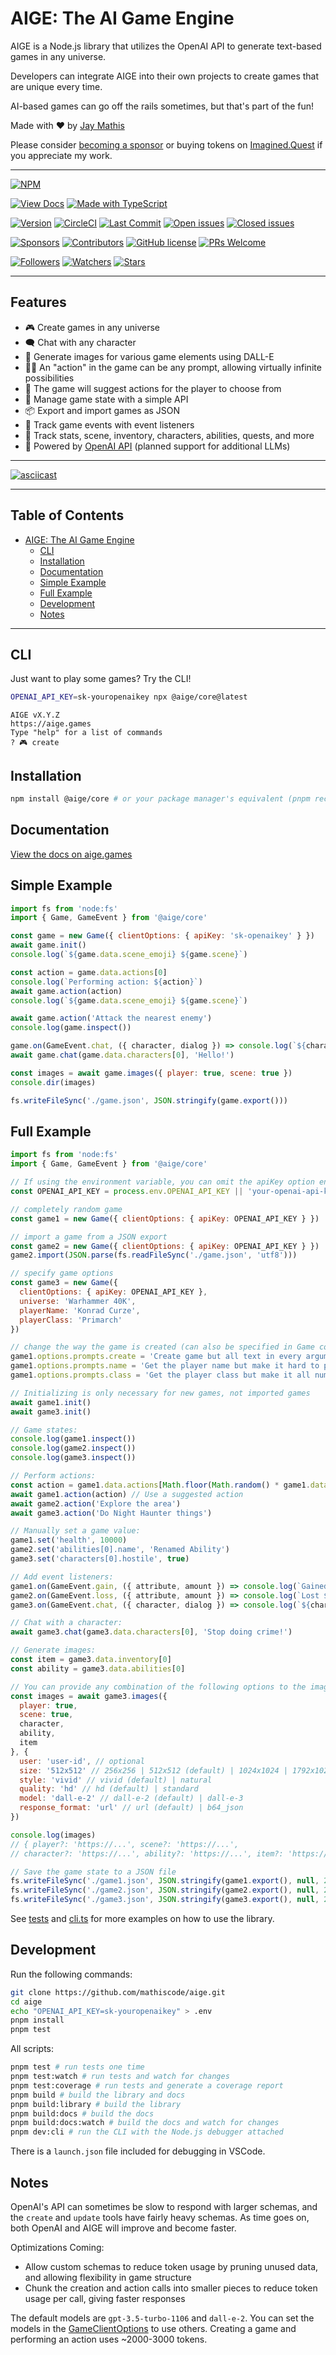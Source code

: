<!-- markdown-lint-disable MD014 -->

# AIGE: The AI Game Engine

AIGE is a Node.js library that utilizes the OpenAI API to generate text-based games in any universe.

Developers can integrate AIGE into their own projects to create games that are unique every time.

AI-based games can go off the rails sometimes, but that's part of the fun!

Made with ❤️ by [Jay Mathis](https://github.com/mathiscode)

Please consider [becoming a sponsor](https://github.com/sponsors/mathiscode) or buying tokens on [Imagined.Quest](https://imagined.quest) if you appreciate my work.

---

[![NPM](https://img.shields.io/npm/dw/%40aige%2Fcore)](https://www.npmjs.com/package/@aige/core)

[![View Docs](https://img.shields.io/badge/view-docs-blue?style=for-the-badge)](https://aige.games)
[![Made with TypeScript](https://img.shields.io/badge/made_with-typescript-blue?style=for-the-badge)](https://www.typescriptlang.org)

[![Version](https://img.shields.io/github/package-json/v/mathiscode/aige?color=success)](https://www.npmjs.com/package/@aige/core)
[![CircleCI](https://img.shields.io/circleci/build/github/mathiscode/aige/master)](https://app.circleci.com/pipelines/github/mathiscode/aige)
[![Last Commit](https://img.shields.io/github/last-commit/mathiscode/aige.svg)](https://github.com/mathiscode/aige/commit/master)
[![Open issues](https://img.shields.io/github/issues/mathiscode/aige.svg)](https://github.com/mathiscode/aige/issues)
[![Closed issues](https://img.shields.io/github/issues-closed/mathiscode/aige.svg)](https://github.com/mathiscode/aige/issues?q=is%3Aissue+is%3Aclosed)

[![Sponsors](https://img.shields.io/github/sponsors/mathiscode?color=red)](https://github.com/sponsors/mathiscode)
[![Contributors](https://img.shields.io/github/contributors/mathiscode/aige?color=yellow)](https://github.com/mathiscode/aige/graphs/contributors)
[![GitHub license](https://img.shields.io/badge/license-MIT-blue)](https://github.com/mathiscode/aige/blob/master/LICENSE.md)
[![PRs Welcome](https://img.shields.io/badge/PRs-welcome-blue.svg)](https://github.com/mathiscode/aige/compare)

[![Followers](https://img.shields.io/github/followers/mathiscode?style=social)](https://github.com/mathiscode)
[![Watchers](https://img.shields.io/github/watchers/mathiscode/aige?style=social)](https://github.com/mathiscode/aige)
[![Stars](https://img.shields.io/github/stars/mathiscode/aige?style=social)](https://github.com/mathiscode/aige)

---

## Features <!-- omit in toc -->

- 🎮 Create games in any universe
- 🗨️ Chat with any character
- 🎨 Generate images for various game elements using DALL-E
- 👨‍💻 An "action" in the game can be any prompt, allowing virtually infinite possibilities
- 📝 The game will suggest actions for the player to choose from
- 🧠 Manage game state with a simple API
- 📦 Export and import games as JSON
- 🚨 Track game events with event listeners
- 🧰 Track stats, scene, inventory, characters, abilities, quests, and more
- 🤖 Powered by [OpenAI API](https://platform.openai.com/docs/overview) (planned support for additional LLMs)

---

[![asciicast](https://asciinema.org/a/624036.svg)](https://asciinema.org/a/624036)

---

## Table of Contents <!-- omit in toc -->

- [AIGE: The AI Game Engine](#aige-the-ai-game-engine)
  - [CLI](#cli)
  - [Installation](#installation)
  - [Documentation](#documentation)
  - [Simple Example](#simple-example)
  - [Full Example](#full-example)
  - [Development](#development)
  - [Notes](#notes)

---

## CLI

Just want to play some games? Try the CLI!

```sh
OPENAI_API_KEY=sk-youropenaikey npx @aige/core@latest
```

```text
AIGE vX.Y.Z
https://aige.games
Type "help" for a list of commands
? 🎮 create
```

## Installation

```sh
npm install @aige/core # or your package manager's equivalent (pnpm recommended)
```

## Documentation

[View the docs on aige.games](https://aige.games)

## Simple Example

```js
import fs from 'node:fs'
import { Game, GameEvent } from '@aige/core'

const game = new Game({ clientOptions: { apiKey: 'sk-openaikey' } })
await game.init()
console.log(`${game.data.scene_emoji} ${game.scene}`)

const action = game.data.actions[0]
console.log(`Performing action: ${action}`)
await game.action(action)
console.log(`${game.data.scene_emoji} ${game.scene}`)

await game.action('Attack the nearest enemy')
console.log(game.inspect())

game.on(GameEvent.chat, ({ character, dialog }) => console.log(`${character.name}: ${dialog}`))
await game.chat(game.data.characters[0], 'Hello!')

const images = await game.images({ player: true, scene: true })
console.dir(images)

fs.writeFileSync('./game.json', JSON.stringify(game.export()))
```

## Full Example

```js
import fs from 'node:fs'
import { Game, GameEvent } from '@aige/core'

// If using the environment variable, you can omit the apiKey option entirely
const OPENAI_API_KEY = process.env.OPENAI_API_KEY || 'your-openai-api-key'

// completely random game
const game1 = new Game({ clientOptions: { apiKey: OPENAI_API_KEY } }) 

// import a game from a JSON export
const game2 = new Game({ clientOptions: { apiKey: OPENAI_API_KEY } })
game2.import(JSON.parse(fs.readFileSync('./game.json', 'utf8')))

// specify game options
const game3 = new Game({
  clientOptions: { apiKey: OPENAI_API_KEY },
  universe: 'Warhammer 40K',
  playerName: 'Konrad Curze',
  playerClass: 'Primarch'
})

// change the way the game is created (can also be specified in Game constructor)
game1.options.prompts.create = 'Create game but all text in every argument should be uppercase'
game1.options.prompts.name = 'Get the player name but make it hard to pronounce'
game1.options.prompts.class = 'Get the player class but make it all numbers'

// Initializing is only necessary for new games, not imported games
await game1.init()
await game3.init()

// Game states:
console.log(game1.inspect())
console.log(game2.inspect())
console.log(game3.inspect())

// Perform actions:
const action = game1.data.actions[Math.floor(Math.random() * game1.data.actions.length)]
await game1.action(action) // Use a suggested action
await game2.action('Explore the area')
await game3.action('Do Night Haunter things')

// Manually set a game value:
game1.set('health', 10000)
game2.set('abilities[0].name', 'Renamed Ability')
game3.set('characters[0].hostile', true)

// Add event listeners:
game1.on(GameEvent.gain, ({ attribute, amount }) => console.log(`Gained ${amount} ${attribute}`))
game2.on(GameEvent.loss, ({ attribute, amount }) => console.log(`Lost ${amount} ${attribute}`))
game3.on(GameEvent.chat, ({ character, dialog }) => console.log(`${character.name}: ${dialog}`))

// Chat with a character:
await game3.chat(game3.data.characters[0], 'Stop doing crime!')

// Generate images:
const item = game3.data.inventory[0]
const ability = game3.data.abilities[0]

// You can provide any combination of the following options to the images method:
const images = await game3.images({
  player: true,
  scene: true, 
  character,
  ability,
  item
}, {
  user: 'user-id', // optional
  size: '512x512' // 256x256 | 512x512 (default) | 1024x1024 | 1792x1024 | 1024x1792
  style: 'vivid' // vivid (default) | natural
  quality: 'hd' // hd (default) | standard
  model: 'dall-e-2' // dall-e-2 (default) | dall-e-3
  response_format: 'url' // url (default) | b64_json
})

console.log(images)
// { player?: 'https://...', scene?: 'https://...',
// character?: 'https://...', ability?: 'https://...', item?: 'https://...' }

// Save the game state to a JSON file
fs.writeFileSync('./game1.json', JSON.stringify(game1.export(), null, 2))
fs.writeFileSync('./game2.json', JSON.stringify(game2.export(), null, 2))
fs.writeFileSync('./game3.json', JSON.stringify(game3.export(), null, 2))
```

See [tests](https://github.com/mathiscode/aige/tree/master/test) and [cli.ts](https://github.com/mathiscode/aige/tree/master/src/cli.ts) for more examples on how to use the library.

## Development

Run the following commands:

```sh
git clone https://github.com/mathiscode/aige.git
cd aige
echo "OPENAI_API_KEY=sk-youropenaikey" > .env
pnpm install
pnpm test
```

All scripts:

```sh
pnpm test # run tests one time
pnpm test:watch # run tests and watch for changes
pnpm test:coverage # run tests and generate a coverage report
pnpm build # build the library and docs
pnpm build:library # build the library
pnpm build:docs # build the docs
pnpm build:docs:watch # build the docs and watch for changes
pnpm dev:cli # run the CLI with the Node.js debugger attached
```

There is a `launch.json` file included for debugging in VSCode.

## Notes

OpenAI's API can sometimes be slow to respond with larger schemas, and the `create` and `update` tools have fairly heavy schemas. As time goes on, both OpenAI and AIGE will improve and become faster.

Optimizations Coming:

- Allow custom schemas to reduce token usage by pruning unused data, and allowing flexibility in game structure
- Chunk the creation and action calls into smaller pieces to reduce token usage per call, giving faster responses

The default models are `gpt-3.5-turbo-1106` and `dall-e-2`. You can set the models in the [GameClientOptions](https://aige.games/interfaces/Core.GameClientOptions.html) to use others. Creating a game and performing an action uses ~2000-3000 tokens.

